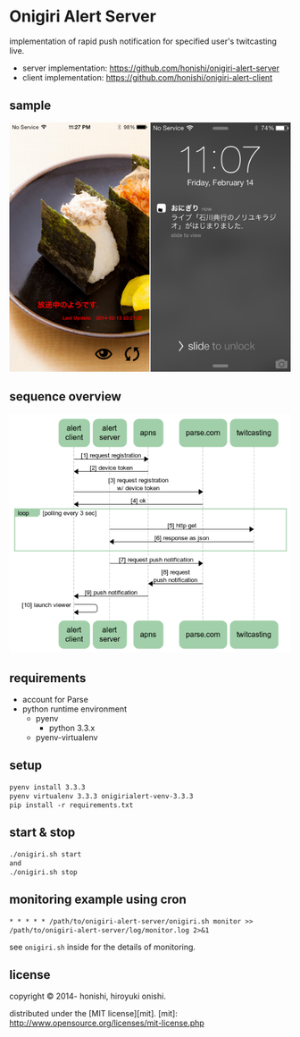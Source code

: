 Onigiri Alert Server
==
implementation of rapid push notification for specified user's twitcasting live.

* server implementation: https://github.com/honishi/onigiri-alert-server
* client implementation: https://github.com/honishi/onigiri-alert-client

sample
--
![screenshot](./document/screenshot.png)

sequence overview
--
![sequence](./document/sequence.png)

requirements
--
* account for Parse
* python runtime environment
    * pyenv
        * python 3.3.x
    * pyenv-virtualenv

setup
--
````
pyenv install 3.3.3
pyenv virtualenv 3.3.3 onigirialert-venv-3.3.3
pip install -r requirements.txt
````

start & stop
--
````
./onigiri.sh start
and
./onigiri.sh stop
````

monitoring example using cron
--
````
* * * * * /path/to/onigiri-alert-server/onigiri.sh monitor >> /path/to/onigiri-alert-server/log/monitor.log 2>&1
````
see `onigiri.sh` inside for the details of monitoring.

license
--
copyright &copy; 2014- honishi, hiroyuki onishi.

distributed under the [MIT license][mit].
[mit]: http://www.opensource.org/licenses/mit-license.php
